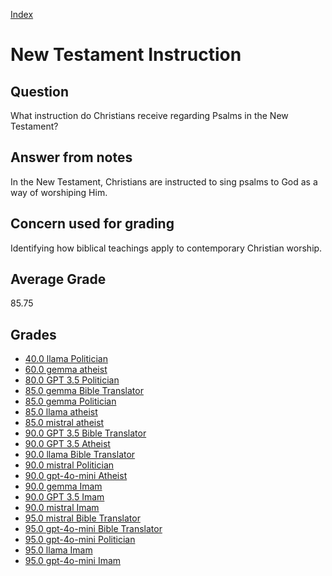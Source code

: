 
[Index](../index.md)
# New Testament Instruction
## Question
What instruction do Christians receive regarding Psalms in the New Testament?

## Answer from notes
In the New Testament, Christians are instructed to sing psalms to God as a way of worshiping Him.

## Concern used for grading
Identifying how biblical teachings apply to contemporary Christian worship.

## Average Grade
85.75

## Grades
 * [40.0 llama Politician](../answers/llama_Politician/New_Testament_Instruction.md)
 * [60.0 gemma atheist](../answers/gemma_atheist/New_Testament_Instruction.md)
 * [80.0 GPT 3.5 Politician](../answers/GPT_3.5_Politician/New_Testament_Instruction.md)
 * [85.0 gemma Bible Translator](../answers/gemma_Bible_Translator/New_Testament_Instruction.md)
 * [85.0 gemma Politician](../answers/gemma_Politician/New_Testament_Instruction.md)
 * [85.0 llama atheist](../answers/llama_atheist/New_Testament_Instruction.md)
 * [85.0 mistral atheist](../answers/mistral_atheist/New_Testament_Instruction.md)
 * [90.0 GPT 3.5 Bible Translator](../answers/GPT_3.5_Bible_Translator/New_Testament_Instruction.md)
 * [90.0 GPT 3.5 Atheist](../answers/GPT_3.5_Atheist/New_Testament_Instruction.md)
 * [90.0 llama Bible Translator](../answers/llama_Bible_Translator/New_Testament_Instruction.md)
 * [90.0 mistral Politician](../answers/mistral_Politician/New_Testament_Instruction.md)
 * [90.0 gpt-4o-mini Atheist](../answers/gpt-4o-mini_Atheist/New_Testament_Instruction.md)
 * [90.0 gemma Imam](../answers/gemma_Imam/New_Testament_Instruction.md)
 * [90.0 GPT 3.5 Imam](../answers/GPT_3.5_Imam/New_Testament_Instruction.md)
 * [90.0 mistral Imam](../answers/mistral_Imam/New_Testament_Instruction.md)
 * [95.0 mistral Bible Translator](../answers/mistral_Bible_Translator/New_Testament_Instruction.md)
 * [95.0 gpt-4o-mini Bible Translator](../answers/gpt-4o-mini_Bible_Translator/New_Testament_Instruction.md)
 * [95.0 gpt-4o-mini Politician](../answers/gpt-4o-mini_Politician/New_Testament_Instruction.md)
 * [95.0 llama Imam](../answers/llama_Imam/New_Testament_Instruction.md)
 * [95.0 gpt-4o-mini Imam](../answers/gpt-4o-mini_Imam/New_Testament_Instruction.md)
